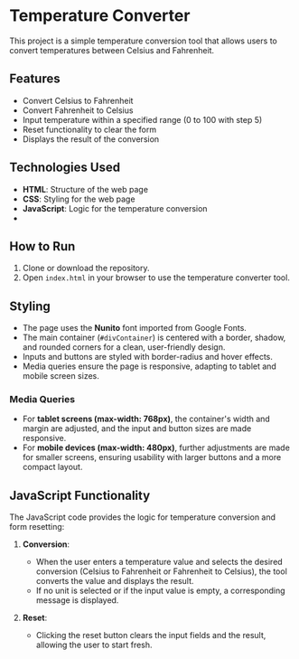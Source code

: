 
# Temperature Converter

This project is a simple temperature conversion tool that allows users to convert temperatures between Celsius and Fahrenheit.

## Features

- Convert Celsius to Fahrenheit
- Convert Fahrenheit to Celsius
- Input temperature within a specified range (0 to 100 with step 5)
- Reset functionality to clear the form
- Displays the result of the conversion

## Technologies Used

- **HTML**: Structure of the web page
- **CSS**: Styling for the web page
- **JavaScript**: Logic for the temperature conversion
- 
## How to Run

1. Clone or download the repository.
2. Open `index.html` in your browser to use the temperature converter tool.

## Styling

- The page uses the **Nunito** font imported from Google Fonts.
- The main container (`#divContainer`) is centered with a border, shadow, and rounded corners for a clean, user-friendly design.
- Inputs and buttons are styled with border-radius and hover effects.
- Media queries ensure the page is responsive, adapting to tablet and mobile screen sizes.

### Media Queries

- For **tablet screens (max-width: 768px)**, the container's width and margin are adjusted, and the input and button sizes are made responsive.
- For **mobile devices (max-width: 480px)**, further adjustments are made for smaller screens, ensuring usability with larger buttons and a more compact layout.

## JavaScript Functionality

The JavaScript code provides the logic for temperature conversion and form resetting:

1. **Conversion**:
   - When the user enters a temperature value and selects the desired conversion (Celsius to Fahrenheit or Fahrenheit to Celsius), the tool converts the value and displays the result.
   - If no unit is selected or if the input value is empty, a corresponding message is displayed.

2. **Reset**:
   - Clicking the reset button clears the input fields and the result, allowing the user to start fresh.

